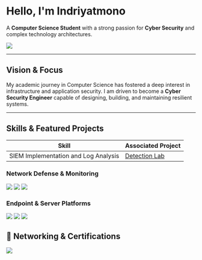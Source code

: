 # Hello, I'm Indriyatmono

A **Computer Science Student** with a strong passion for **Cyber Security** and complex technology architectures.

<a href="[PASTIKAN LINK INI ADALAH PROFIL LINKEDIN ANDA]"><img src="https://img.shields.io/badge/-LinkedIn-0072b1?&style=for-the-badge&logo=linkedin&logoColor=white" /></a>

---

## Vision & Focus

My academic journey in Computer Science has fostered a deep interest in infrastructure and application security. I am driven to become a **Cyber Security Engineer** capable of designing, building, and maintaining resilient systems.

---

## Skills & Featured Projects
| Skill                                         | Associated Project         |
|-----------------------------------------------|----------------------------|
| SIEM Implementation and Log Analysis          | <a href="https://google.com">Detection Lab</a>|

### Network Defense & Monitoring
<div>
    <img src="https://img.shields.io/badge/-Wireshark-1679A7?&style=for-the-badge&logo=Wireshark&logoColor=white" />
    <img src="https://img.shields.io/badge/-Suricata-EF3B2D?&style=for-the-badge&logo=Suricata&logoColor=white" />
    <img src="https://img.shields.io/badge/-Zeek-777BB4?&style=for-the-badge&logo=Zeek&logoColor=white" />
</div>

### Endpoint & Server Platforms
<div>
    <img src="https://img.shields.io/badge/-Ubuntu_Server-E95420?&style=for-the-badge&logo=Ubuntu&logoColor=white" />
    <img src="https://img.shields.io/badge/-Microsoft_Defender_for_Endpoint-00A4EF?&style=for-the-badge&logo=Microsoft&logoColor=white" />
    <img src="https://img.shields.io/badge/-Velociraptor-4B275F?&style=for-the-badge&logo=Velociraptor&logoColor=white" />
</div>


## 🏅 Networking & Certifications

<div>
    <img src="https://img.shields.io/badge/Cisco_Networking_Academy-CCNA_1-1F6DD5?style=for-the-badge&logo=cisco&logoColor=white" />
</div>
